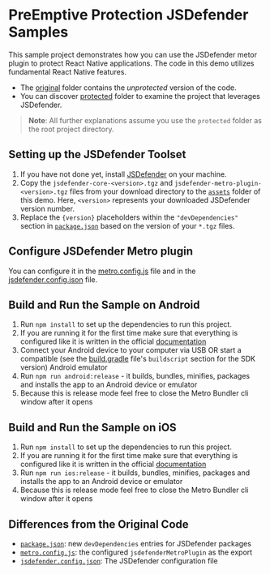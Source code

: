 # PreEmptive Protection JSDefender Samples

This sample project demonstrates how you can use the JSDefender metor plugin to protect React Native applications. The code in this demo utilizes fundamental React Native features.

- The [original](original) folder contains the _unprotected_ version of the code.
- You can discover [protected](protected) folder to examine the project that leverages JSDefender.

> **Note**: All further explanations assume you use the `protected` folder as the root project directory.

## Setting up the JSDefender Toolset

1. If you have not done yet, install [JSDefender](https://www.preemptive.com/products/jsdefender/downloads) on your machine.
1. Copy the `jsdefender-core-<version>.tgz` and `jsdefender-metro-plugin-<version>.tgz` files from your download directory to the [`assets`](protected_demo/assets/) folder of this demo. Here, `<version>` represents your downloaded JSDefender version number.
1. Replace the `{version}` placeholders within the `"devDependencies"` section in [`package.json`](protected_demo/package.json) based on the version of your `*.tgz` files.

## Configure JSDefender Metro plugin

You can configure it in the [metro.config.js](protected_demo/metro.config.js) file and in the [jsdefender.config.json](protected_demo/jsdefender.config.json) file.

## Build and Run the Sample on Android

1. Run `npm install` to set up the dependencies to run this project.
1. If you are running it for the first time make sure that everything is configured like it is written in the official [documentation](https://reactnative.dev/docs/environment-setup)
1. Connect your Android device to your computer via USB OR start a compatible (see the [build.gradle](android/build.gradle) file's `buildscript` section for the SDK version) Android emulator
1. Run `npm run android:release` - it builds, bundles, minifies, packages and installs the app to an Android device or emulator
1. Because this is release mode feel free to close the Metro Bundler cli window after it opens

## Build and Run the Sample on iOS

1. Run `npm install` to set up the dependencies to run this project.
1. If you are running it for the first time make sure that everything is configured like it is written in the official [documentation](https://reactnative.dev/docs/environment-setup)
1. Run `npm run ios:release` - it builds, bundles, minifies, packages and installs the app to an Android device or emulator
1. Because this is release mode feel free to close the Metro Bundler cli window after it opens

## Differences from the Original Code

- [`package.json`](protected/package.json): new `devDependencies` entries for JSDefender packages
- [`metro.config.js`](protected/metro.config.js): the configured `jsdefenderMetroPlugin` as the export
- [`jsdefender.config.json`](protected/jsdefender.config.json): The JSDefender configuration file
